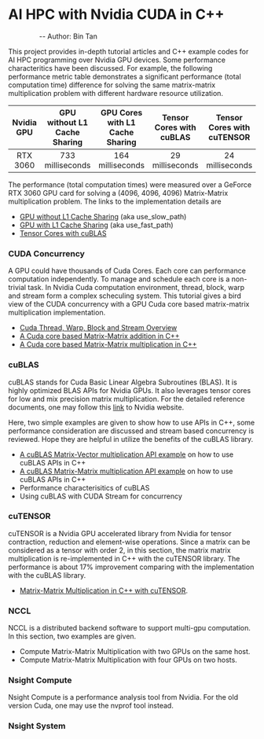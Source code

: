 # AI HPC with Nvidia CUDA in C++
&nbsp; &nbsp; &nbsp; &nbsp; &nbsp; &nbsp; &nbsp; &nbsp; -- Author: Bin Tan

This project provides in-depth tutorial articles and C++ example codes for AI HPC programming over Nvidia GPU devices.
Some performance characteritics have been discussed. For example, the following performance metric table demonstrates
a significant performance (total computation time) difference for solving the same matrix-matrix multiplication
problem with different hardware resource utilization.

|   Nvidia GPU   | GPU without L1 Cache Sharing | GPU Cores with L1 Cache Sharing | Tensor Cores with cuBLAS  | Tensor Cores with cuTENSOR |
|:--------------:|:----------------------------:|:-------------------------------:|:-------------------------:|:--------------------------:|
|      RTX 3060  |      733 milliseconds        |          164 milliseconds       |  29 milliseconds          |      24 milliseconds       |

The performance (total computation times) were measured over a GeForce RTX 3060 GPU card for solving a (4096, 4096, 4096)
Matrix-Matrix multiplication problem. The links to the implementation details are

- [GPU without L1 Cache Sharing](./cuda_common/cuda_mat_mat_multi.md) (aka use_slow_path)
- [GPU with L1 Cache Sharing](./cuda_common//cuda_mat_mat_multi.md) (aka use_fast_path)
- [Tensor Cores with cuBLAS](./cublas/cublas_matrix_matrix_multiplication_example.md)

### CUDA Concurrency
A GPU could have thousands of Cuda Cores. Each core can performance computation independently. To manage and schedule each core
is a non-trivial task. In Nvidia Cuda computation environment, thread, block, warp and stream form a complex scheculing system. 
This tutorial gives a bird view of the CUDA concurrency with a GPU Cuda core based matrix-matrix multiplication implementation.

- [Cuda Thread, Warp, Block and Stream Overview](./cuda_common/thread_warp_block_stream.md)
- [A Cuda core based Matrix-Matrix addition in C++](./cuda_common/cuda_mat_mat_add.md)
- [A Cuda core based Matrix-Matrix multiplication in C++](./cuda_common/cuda_mat_mat_multi.md)

### cuBLAS
cuBLAS stands for Cuda Basic Linear Algebra Subroutines (BLAS). It is highly optimized BLAS APIs for Nvidia GPUs. 
It also leverages tensor cores for low and mix precision matrix multiplication. 
For the detailed reference documents, one may follow this [link](https://developer.nvidia.com/cublas) to Nvidia website.

Here, two simple examples are given to show how to use APIs in C++, some performance consideration are discussed
and stream based concurrency is reviewed. Hope they are helpful in utilize the benefits of the cuBLAS library.

- [A cuBLAS Matrix-Vector multiplication API example](./cublas/cublas_matrix_vector_multiplication_example.md) on how to use cuBLAS APIs in C++
- [A cuBLAS Matrix-Matrix multiplication API example](./cublas/cublas_matrix_matrix_multiplication_example.md) on how to use cuBLAS APIs in C++
- Performance characterisitics of cuBLAS
- Using cuBLAS with CUDA Stream for concurrency

### cuTENSOR
cuTENSOR is a Nvidia GPU accelerated library from Nvidia for tensor contraction, reduction and element-wise operations. Since a matrix
can be considered as a tensor with order 2, in this section, the matrix matrix multiplication is re-implemented in C++ with the cuTENSOR library.
The performance is about 17% improvement comparing with the implementation with the cuBLAS library.

- [Matrix-Matrix Multiplication in C++ with cuTENSOR](./cutensor/matrix-matrix-multiplication.md).

### NCCL
NCCL is a distributed backend software to support multi-gpu computation. In this section, two examples are given.

- Compute Matrix-Matrix Multiplication with two GPUs on the same host.
- Compute Matrix-Matrix Multiplication with four GPUs on two hosts.

### Nsight Compute
Nsight Compute is a performance analysis tool from Nvidia. For the old version Cuda, one may use the nvprof tool instead. 

### Nsight System
